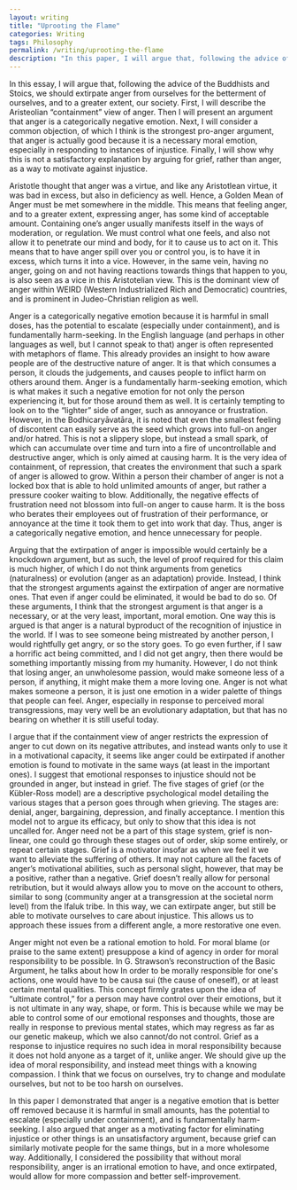 ```yaml
---
layout: writing
title: "Uprooting the Flame"
categories: Writing
tags: Philosophy
permalink: /writing/uprooting-the-flame
description: "In this paper, I will argue that, following the advice of the Buddhists and Stoics, we should extirpate anger from ourselves for the betterment of ourselves, and to a greater extent, our society. First, I will describe the Aristeolian “containment” view of anger. Then I will present an argument that anger is a categorically negative emotion. Next, I will consider a common objection, of which I think is the strongest pro-anger argument, that anger is actually good because it is a necessary moral emotion, especially in responding to instances of injustice. Finally, I will show why this is not a satisfactory explanation by arguing for grief, rather than anger, as a way to motivate against injustice.."
---
```

In this essay, I will argue that, following the advice of the Buddhists and Stoics, we should extirpate anger from ourselves for the betterment of ourselves, and to a greater extent, our society. First, I will describe the Aristeolian “containment” view of anger. Then I will present an argument that anger is a categorically negative emotion. Next, I will consider a common objection, of which I think is the strongest pro-anger argument, that anger is actually good because it is a necessary moral emotion, especially in responding to instances of injustice. Finally, I will show why this is not a satisfactory explanation by arguing for grief, rather than anger, as a way to motivate against injustice.

Aristotle thought that anger was a virtue, and like any Aristotlean virtue, it was bad in excess, but also in deficiency as well. Hence, a Golden Mean of Anger must be met somewhere in the middle. This means that feeling anger, and to a greater extent, expressing anger, has some kind of acceptable amount. Containing one’s anger usually manifests itself in the ways of moderation, or regulation. We must control what one feels, and also not allow it to penetrate our mind and body, for it to cause us to act on it. This means that to have anger spill over you or control you, is to have it in excess, which turns it into a vice. However, in the same vein, having no anger, going on and not having reactions towards things that happen to you, is also seen as a vice in this Aristotelian view. This is the dominant view of anger within WEIRD (Western Industrialized Rich and Democratic) countries, and is prominent in Judeo-Christian religion as well. 

Anger is a categorically negative emotion because it is harmful in small doses, has the potential to escalate (especially under containment), and is fundamentally harm-seeking. In the English language (and perhaps in other languages as well, but I cannot speak to that) anger is often represented with metaphors of flame. This already provides an insight to how aware people are of the destructive nature of anger. It is that which consumes a person, it clouds the judgements, and causes people to inflict harm on others around them. Anger is a fundamentally harm-seeking emotion, which is what makes it such a negative emotion for not only the person experiencing it, but for those around them as well. It is certainly tempting to look on to the “lighter” side of anger, such as annoyance or frustration. However, in the Bodhicaryāvatāra, it is noted that even the smallest feeling of discontent can easily serve as the seed which grows into full-on anger and/or hatred. This is not a slippery slope, but instead a small spark, of which can accumulate over time and turn into a fire of uncontrollable and destructive anger, which is only aimed at causing harm. It is the very idea of containment, of repression, that creates the environment that such a spark of anger is allowed to grow. Within a person their chamber of anger is not a locked box that is able to hold unlimited amounts of anger, but rather a pressure cooker waiting to blow. Additionally, the negative effects of frustration need not blossom into full-on anger to cause harm. It is the boss who berates their employees out of frustration of their performance, or annoyance at the time it took them to get into work that day. Thus, anger is a categorically negative emotion, and hence unnecessary for people.

Arguing that the extirpation of anger is impossible would certainly be a knockdown argument, but as such, the level of proof required for this claim is much higher, of which I do not think arguments from genetics (naturalness) or evolution (anger as an adaptation) provide. Instead, I think that the strongest arguments against the extirpation of anger are normative ones. That even if anger could be eliminated, it would be bad to do so. Of these arguments, I think that the strongest argument is that anger is a necessary, or at the very least, important, moral emotion. One way this is argued is that anger is a natural byproduct of the recognition of injustice in the world. If I was to see someone being mistreated by another person, I would rightfully get angry, or so the story goes. To go even further, if I saw a horrific act being committed, and I did not get angry, then there would be something importantly missing from my humanity. However, I do not think that losing anger, an unwholesome passion, would make someone less of a person, if anything, it might make them a more loving one. Anger is not what makes someone a person, it is just one emotion in a wider palette of things that people can feel. Anger, especially in response to perceived moral transgressions, may very well be an evolutionary adaptation, but that has no bearing on whether it is still useful today. 

I argue that if the containment view of anger restricts the expression of anger to cut down on its negative attributes, and instead wants only to use it in a motivational capacity, it seems like anger could be extirpated if another emotion is found to motivate in the same ways (at least in the important ones). I suggest that emotional responses to injustice should not be grounded in anger, but instead in grief. The five stages of grief (or the Kübler-Ross model) are a descriptive psychological model detailing the various stages that a person goes through when grieving. The stages are: denial, anger, bargaining, depression, and finally acceptance. I mention this model not to argue its efficacy, but only to show that this idea is not uncalled for. Anger need not be a part of this stage system, grief is non-linear, one could go through these stages out of order, skip some entirely, or repeat certain stages. Grief is a motivator insofar as when we feel it we want to alleviate the suffering of others. It may not capture all the facets of anger’s motivational abilities, such as personal slight, however, that may be a positive, rather than a negative. Grief doesn’t really allow for personal retribution, but it would always allow you to move on the account to others, similar to song (community anger at a transgression at the societal norm level) from the Ifaluk tribe. In this way, we can extirpate anger, but still be able to motivate ourselves to care about injustice. This allows us to approach these issues from a different angle, a more restorative one even.

Anger might not even be a rational emotion to hold. For moral blame (or praise to the same extent) presuppose a kind of agency in order for moral responsibility to be possible. In G. Strawson’s reconstruction of the Basic Argument, he talks about how In order to be morally responsible for one's actions, one would have to be causa sui (the cause of oneself), or at least certain mental qualities. This concept firmly grates upon the idea of “ultimate control,” for a person may have control over their emotions, but it is not ultimate in any way, shape, or form. This is because while we may be able to control some of our emotional responses and thoughts, those are really in response to previous mental states, which may regress as far as our genetic makeup, which we also cannot/do not control. Grief as a response to injustice requires no such idea in moral responsibility because it does not hold anyone as a target of it, unlike anger. We should give up the idea of moral responsibility, and instead meet things with a knowing compassion. I think that we focus on ourselves, try to change and modulate ourselves, but not to be too harsh on ourselves. 

In this paper I demonstrated that anger is a negative emotion that is better off removed because it is harmful in small amounts, has the potential to escalate (especially under containment), and is fundamentally harm-seeking. I also argued that anger as a motivating factor for eliminating injustice or other things is an unsatisfactory argument, because grief can similarly motivate people for the same things, but in a more wholesome way. Additionally, I considered the possibility that without moral responsibility, anger is an irrational emotion to have, and once extirpated, would allow for more compassion and better self-improvement.